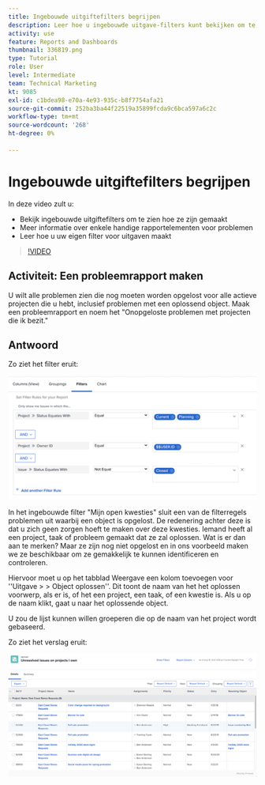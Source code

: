 ```yaml
---
title: Ingebouwde uitgiftefilters begrijpen
description: Leer hoe u ingebouwde uitgave-filters kunt bekijken om te zien hoe deze zijn gemaakt en uw eigen uitgave-filter kunt maken in Workfront.
activity: use
feature: Reports and Dashboards
thumbnail: 336819.png
type: Tutorial
role: User
level: Intermediate
team: Technical Marketing
kt: 9085
exl-id: c1bdea98-e70a-4e93-935c-b8f7754afa21
source-git-commit: 252ba3ba44f22519a35899fcda9c6bca597a6c2c
workflow-type: tm+mt
source-wordcount: '268'
ht-degree: 0%

---
```


# Ingebouwde uitgiftefilters begrijpen

In deze video zult u:

* Bekijk ingebouwde uitgiftefilters om te zien hoe ze zijn gemaakt
* Meer informatie over enkele handige rapportelementen voor problemen
* Leer hoe u uw eigen filter voor uitgaven maakt

>[!VIDEO](https://video.tv.adobe.com/v/336819/?quality=12)

## Activiteit: Een probleemrapport maken

U wilt alle problemen zien die nog moeten worden opgelost voor alle actieve projecten die u hebt, inclusief problemen met een oplossend object. Maak een probleemrapport en noem het &quot;Onopgeloste problemen met projecten die ik bezit.&quot;

## Antwoord

Zo ziet het filter eruit:

![Een afbeelding van het scherm om een uitgiftefilter te maken](assets/opening-built-in-issue-filters-1.png)

In het ingebouwde filter &quot;Mijn open kwesties&quot; sluit een van de filterregels problemen uit waarbij een object is opgelost. De redenering achter deze is dat u zich geen zorgen hoeft te maken over deze kwesties. Iemand heeft al een project, taak of probleem gemaakt dat ze zal oplossen. Wat is er dan aan te merken? Maar ze zijn nog niet opgelost en in ons voorbeeld maken we ze beschikbaar om ze gemakkelijk te kunnen identificeren en controleren.

Hiervoor moet u op het tabblad Weergave een kolom toevoegen voor &#39;&#39;Uitgave > > Object oplossen&#39;&#39;. Dit toont de naam van het het oplossen voorwerp, als er is, of het een project, een taak, of een kwestie is. Als u op de naam klikt, gaat u naar het oplossende object.

U zou de lijst kunnen willen groeperen die op de naam van het project wordt gebaseerd.

Zo ziet het verslag eruit:

![Een afbeelding van een uitgifterapport](assets/opening-built-in-issue-filters-2.png)

